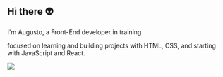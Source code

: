 ## Hi there 👽

I'm Augusto, a Front-End developer in training

focused on learning and building projects with HTML, CSS, and starting with JavaScript and React.

<a href="https://www.linkedin.com/in/augustofg/"><img src="https://img.shields.io/badge/LinkedIn-0077B5?style=for-the-badge&logo=linkedin&logoColor=white"></a>
